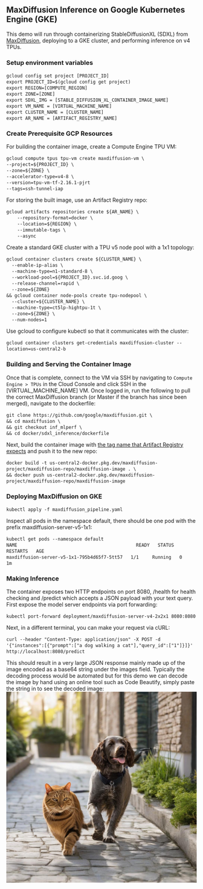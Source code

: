 ## MaxDiffusion Inference on Google Kubernetes Engine (GKE)

This demo will run through containerizing StableDiffusionXL (SDXL) from [MaxDiffusion](https://github.com/google/maxdiffusion), deploying to a GKE cluster, and performing inference on v4 TPUs.


### Setup environment variables

```
gcloud config set project [PROJECT_ID]
export PROJECT_ID=$(gcloud config get project)
export REGION=[COMPUTE_REGION]
export ZONE=[ZONE]
export SDXL_IMG = [STABLE_DIFFUSION_XL_CONTAINER_IMAGE_NAME]
export VM_NAME = [VIRTUAL_MACHINE_NAME]
export CLUSTER_NAME = [CLUSTER_NAME]
export AR_NAME = [ARTIFACT_REGISTRY_NAME]
```

### Create Prerequisite GCP Resources


For building the container image, create a Compute Engine TPU VM:
```
gcloud compute tpus tpu-vm create maxdiffusion-vm \
--project=${PROJECT_ID} \
--zone=${ZONE} \
--accelerator-type=v4-8 \
--version=tpu-vm-tf-2.16.1-pjrt 
--tags=ssh-tunnel-iap
```

For storing the built image, use an Artifact Registry repo:
```
gcloud artifacts repositories create ${AR_NAME} \
    --repository-format=docker \
    --location=${REGION} \
    --immutable-tags \
    --async
```

Create a standard GKE cluster with a TPU v5 node pool with a 1x1 topology:
```
gcloud container clusters create ${CLUSTER_NAME} \
  --enable-ip-alias \
  --machine-type=n1-standard-8 \
  --workload-pool=${PROJECT_ID}.svc.id.goog \
  --release-channel=rapid \
  --zone=${ZONE}
&& gcloud container node-pools create tpu-nodepool \
  --cluster=${CLUSTER_NAME} \
  --machine-type=ct5lp-hightpu-1t \
  --zone=${ZONE} \
  --num-nodes=1
```

Use gcloud to configure kubectl so that it communicates with the cluster:
```
gcloud container clusters get-credentials maxdiffusion-cluster --location=us-central2-b
```

### Building and Serving the Container Image

Once that is complete, connect to the VM via SSH by navigating to `Compute Engine > TPUs` in the Cloud Console and click SSH in the [VIRTUAL_MACHINE_NAME] VM. Once logged in, run the following to pull the correct MaxDiffusion branch (or Master if the branch has since been merged), navigate to the dockerfile:

```
git clone https://github.com/google/maxdiffusion.git \
&& cd maxdiffusion \
&& git checkout inf_mlperf \
&& cd docker/sdxl_inference/dockerfile
```

Next, build the container image with [the tag name that Artifact Registry expects](https://cloud.google.com/artifact-registry/docs/docker/pushing-and-pulling#tag) and push it to the new repo:
```
docker build -t us-central2-docker.pkg.dev/maxdiffusion-project/maxdiffusion-repo/maxdiffusion-image . \
&& docker push us-central2-docker.pkg.dev/maxdiffusion-project/maxdiffusion-repo/maxdiffusion-image
```

### Deploying MaxDiffusion on GKE

```
kubectl apply -f maxdiffusion_pipeline.yaml
```

Inspect all pods in the namespace default, there should be one pod with the prefix maxdiffusion-server-v5-1x1:
```
kubectl get pods --namespace default
NAME                                            READY   STATUS    RESTARTS   AGE
maxdiffusion-server-v5-1x1-795b4d65f7-5tt57   1/1     Running   0          1m
```

### Making Inference

The container exposes two HTTP endpoints on port 8080, /health for health checking and /predict which accepts a JSON payload with your text query. First expose the model server endpoints via port forwarding:

```
kubectl port-forward deployment/maxdiffusion-server-v4-2x2x1 8080:8080
```

Next, in a different terminal, you can make your request via cURL:
```
curl --header "Content-Type: application/json" -X POST -d '{"instances":[{"prompt":["a dog walking a cat"],"query_id":["1"]}]}' http://localhost:8080/predict
```

This should result in a very large JSON response mainly made up of the image encoded as a base64 string under the images field. Typically the decoding process would be automated but for this demo we can decode the image by hand using an online tool such as Code Beautify, simply paste the string in to see the decoded image:
![image](maxdiffusion_result.jpeg)